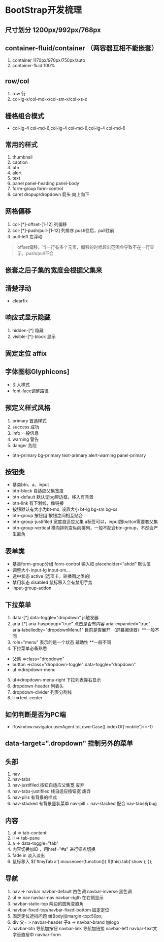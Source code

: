 ﻿# BootStrap开发梳理
## 尺寸划分 1200px/992px/768px
## container-fluid/container （两容器互相不能嵌套）
1. container  1170px/970px/750px/auto
2. container-fluid 100%
## row/col
1. row 行
2. col-lg-x/col-md-x/col-sm-x/col-xs-x
## 栅格组合模式
- col-lg-4 col-md-6,col-lg-4 col-md-6,col-lg-4 col-md-6
## 常用的样式
1. thumbnail
2. caption
3. btn
4. alert
5. text
6. panel panel-heading panel-body
7. form-group form-control
8. caret dropup/dropdown  箭头  向上向下
## 网格偏移
1. col-[*]-offset-[1-12] 列偏移
2. col-[*]-push/pull-[1-12] 列排序 push往后，pull往前
3. pull-left 左浮动
> offset偏移，当一行有多个元素，偏移的时候超出范围会导致不在一行显示，push/pull不会
## 嵌套之后子集的宽度会根据父集来
## 清楚浮动
- clearfix
## 响应式显示隐藏
1. hidden-[*]  隐藏   
2. visible-[*]-block  显示
## 固定定位 affix
## 字体图标Glyphicons]
- 引入样式
- font-face调整路径
## 预定义样式风格
1. primary 首选样式
2. success 成功
3. info    一般信息
4. warning 警告
5. danger  危险
- btn-primary bg-primary text-primary alert-warning panel-primary
## 按钮类
- 基类btn、a、input
- btn-block   自适应父集宽度
- btn-default 默认无bg带边框，移入有背景
- btn-link    有下划线，像链接
- 按钮默认有大小为bt-md, 设置大小 bt-lg bg-sm bg-xs 
- btn-group 按钮组 按钮之间相互贴合
- btn-group-justifiled  宽度自适应父集 a标签可以，input跟button需要套父集
- btn-group-vertical    横向排列变纵向排列，一般不配合btn-group，不然会产生直角
## 表单类
- 基类form-group分组  form-control 输入框  placeholder="ahdd" 默认值
- 调整大小 input-lg input-sm...
- 选中状态 active (选项卡，轮播图之类的)
- 禁用状态 disabled 鼠标移入会有禁用手势
- input-group-addon
## 下拉菜单
1. data-[*] data-toggle="dropdown"  js触发器
2. aria-[*] aria-haspopup="true" 点击是否有内容 aria-expanded="true" aria-labelledby="dropdownMenu1" 目前是否展开  （屏幕阅读器）**一般不同
3. role="menu"  表示的是一个状态   辅助性 **一般不同
4. 下拉菜单必备熟悉  
- 父集 =>class="dropdown"
- button =>class="dropdown-toggle" data-toggle="dropdown"
- ul =>dropdown-menu
5. ul=>dropdown-menu-right  下拉列表靠右显示 
6. dropdown-header  列表头
7. dropdown-divider 列表分割线
8. li =>text-center
## 如何判断是否为PC端
- if(window.navigator.userAgent.toLowerCase().indexOf('mobile')==-1)
## data-target=".dropdown" 控制另外的菜单
## 头部
1. nav
2. nav-tabs
3. nav-justifiled        按钮自适应父集宽   废弃
4. nav-tabs-justifiled    线自适应按钮宽     废弃
5. nav-pills		 有背景的样式
6. nav-stacked		 有背景竖状菜单    nav-pill + nav-stacked  配合    nav-tabs有bug
## 内容
1. ul  =>  tab-content
2. li  =>  tab-pane    
3. a   =>  data-toggle="tab"
4. 内容切换加ID ，用href="#a" 进行锚点切换
5. fade in 淡入淡出
6. 鼠标移入
$('#myTab a').mouseover(function(){
      $(this).tab('show');
    });
## 导航
1. nav  =>  navbar navbar-default 白色调  navbar-inverse 黑色调
2. ul   =>  nav navbar-nav    navbar-rigth 在右侧显示
3. navbar-static-top  两边的圆角变直角
4. navbar-fixed-top/navbar-fixed-bottom    固定定位
5. 固定定位遮挡问题  给Body加margin-top:50px;
6. div 父= > navbar-header    子a  =>  navbar-brand 加logo
7. navbar-btn 导航加按钮  navbar-link 导航加链接  navbar-left navbar-text文字垂直居中 navbar-form